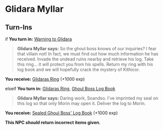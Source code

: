 # Glidara Myllar
## Turn-Ins





if **You turn in:** [Warning to Glidara](/item/20635)


>**Glidara Myllar says:** So the ghoul boss knows of our inquiries?  I fear that villain not!  In fact, we must find out how much information he has received.  Invade the undead ruins nearby and retrieve his log.  Take this ring... it will protect you from his spells.  Return my ring with his log book and we will hopefully crack the mystery of Kithicor.


 **You receive:**  [Glidaras Ring](/item/20640) (+1000 exp)

elseif **You turn in:** [Glidaras Ring](/item/20640), [Ghoul Boss Log Book](/item/20637)


>**Glidara Myllar says:** Daring work, Soandso.  I've imprinted my seal on this log so that only Morin may open it.  Deliver the log to Morin.


 **You receive:**  [Sealed Ghoul Boss' Log Book](/item/20638) (+1000 exp)

**This NPC *should* return incorrect items given.**
